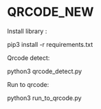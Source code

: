 # QRCODE_NEW
Install library :

pip3 install -r requirements.txt

Qrcode detect: 

python3 qrcode_detect.py

Run to qrcode:

python3 run_to_qrcode.py
